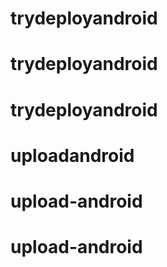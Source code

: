 # trydeployandroid
# trydeployandroid
# trydeployandroid
# uploadandroid
# upload-android
# upload-android
